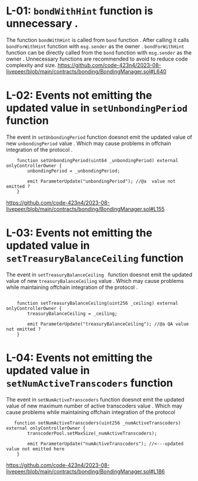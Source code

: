 # L-01: `bondWithHint` function is unnecessary .
The function `bondWithHint` is called from `bond` function . After calling it calls `bondForWithHint` function with `msg.sender` as the owner .   `bondForWithHint` function can be directly called from the `bond` function with `msg.sender` as the owner . Unnecessary functions are recommended to avoid to reduce code complexity and size. 
https://github.com/code-423n4/2023-08-livepeer/blob/main/contracts/bonding/BondingManager.sol#L640

# L-02: Events not emitting the updated value in `setUnbondingPeriod` function 
The event in  `setUnbondingPeriod` function  doesnot emit the updated value of new `unbondingPeriod` value . Which may cause problems in offchain integration of the protocol . 
```solidity
    function setUnbondingPeriod(uint64 _unbondingPeriod) external onlyControllerOwner {
        unbondingPeriod = _unbondingPeriod;

        emit ParameterUpdate("unbondingPeriod"); //@a  value not emitted ? 
    }

```
https://github.com/code-423n4/2023-08-livepeer/blob/main/contracts/bonding/BondingManager.sol#L155

# L-03: Events not emitting the updated value in `setTreasuryBalanceCeiling` function 

The event in  `setTreasuryBalanceCeiling ` function  doesnot emit the updated value of new `treasuryBalanceCeiling` value . Which may cause problems while maintaining  offchain integration of the protocol . 
```solidity

    function setTreasuryBalanceCeiling(uint256 _ceiling) external onlyControllerOwner {
        treasuryBalanceCeiling = _ceiling;

        emit ParameterUpdate("treasuryBalanceCeiling"); //@a QA value  not emitted ? 
    }

```
# L-04: Events not emitting the updated value in `setNumActiveTranscoders` function 
The event in  `setNumActiveTranscoders` function  doesnot emit the updated value of new  maximum number of active transcoders value . Which may cause problems while maintaining  offchain integration of the protocol 
```solidity
   function setNumActiveTranscoders(uint256 _numActiveTranscoders) external onlyControllerOwner {
        transcoderPool.setMaxSize(_numActiveTranscoders);

        emit ParameterUpdate("numActiveTranscoders"); //<---updated value not emitted here 
    }

```
https://github.com/code-423n4/2023-08-livepeer/blob/main/contracts/bonding/BondingManager.sol#L186